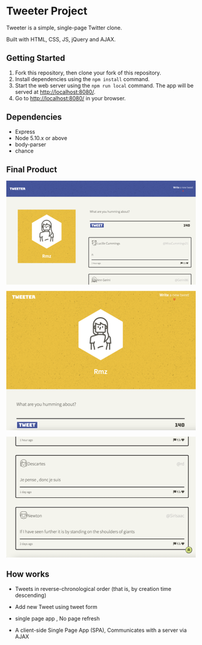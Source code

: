 # Tweeter Project

Tweeter is a simple, single-page Twitter clone.

Built with HTML, CSS, JS, jQuery and AJAX.


## Getting Started

1. Fork this repository, then clone your fork of this repository.
2. Install dependencies using the `npm install` command.
3. Start the web server using the `npm run local` command. The app will be served at <http://localhost:8080/>.
4. Go to <http://localhost:8080/> in your browser.

## Dependencies

- Express
- Node 5.10.x or above
- body-parser
- chance

## Final Product

!["Desktop home screenshot, Listed Tweets, New Tweets Form"](https://raw.githubusercontent.com/RameesaRijas/tweeter/master/docs/desktop-home.png)

!["Screenshot of small screens"](https://raw.githubusercontent.com/RameesaRijas/tweeter/master/docs/small-devices.png)

!["When Scrolled scroll to top arrow"](https://raw.githubusercontent.com/RameesaRijas/tweeter/master/docs/scroll-to-top.png)

## How works

-   Tweets in reverse-chronological order (that is, by creation time descending)

- Add new Tweet using tweet form
- single page app , No page refresh 
- A client-side Single Page App (SPA), Communicates with a server via AJAX 


